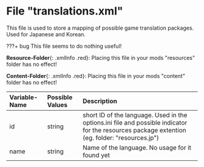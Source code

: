 # File "translations.xml"

This file is used to store a mapping of possible game translation packages. Used for Japanese and Korean.

???+ bug
    This file seems to do nothing useful!

**Resource-Folder**{: .xmlInfo .red}: Placing this file in your mods "resources" folder has no effect!

**Content-Folder**{: .xmlInfo .red}: Placing this file in your mods "content" folder has no effect!


| Variable-Name | Possible Values | Description |
|:--|:--|:--|
|id|string|short ID of the language. Used in the options.ini file and possible indicator for the resources package extention (eg. folder: "resources.jp")|
|name|string|Name of the language. No usage for it found yet|